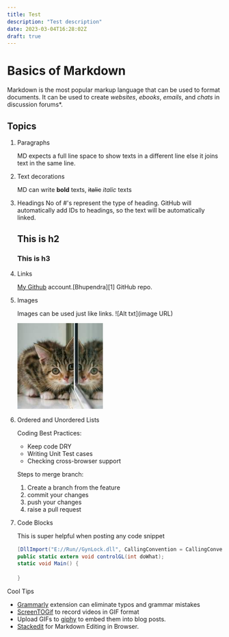 ```yaml
---
title: Test
description: "Test description"
date: 2023-03-04T16:28:02Z
draft: true
---
```


# Basics of Markdown
Markdown is the most popular markup language that can be used to format documents. It can be used to create _websites_, _ebooks_, _emails_, and _chats_ in discussion forums*.

## Topics
1. Paragraphs 

    MD expects a full line space to show texts in a different line else it joins text in the same line.
2.  Text decorations

    MD can write **bold** texts, ~~italic~~ *italic*  texts
3. Headings
    No of #'s represent the type of heading. GitHub will automatically add IDs to headings, so the text will be automatically linked. 
    ## This is h2
    ### This is h3
4. Links

   [My Github](https://github.com/bhupendra1011 "all repos") account.[Bhupendra][1] GitHub repo.

5. Images

    Images can be used just like links. ![Alt txt](image URL)

    !["cat Img"](./images/200.jpeg "cat")

6. Ordered and Unordered Lists

    Coding Best Practices:

    * Keep code DRY
    * Writing Unit Test cases
    * Checking cross-browser support

    Steps to merge branch:

    1. Create a branch from the feature
    1. commit your changes
    1. push your changes
    1. raise a pull request

7. Code Blocks

    This is super helpful when posting any code snippet
    ```cs
    [DllImport("E://Run//GynLock.dll", CallingConvention = CallingConvention.Cdecl)]
    public static extern void controlGL(int doWhat);
    static void Main() {

    }
    ```


Cool Tips 

 * [Grammarly](https://marketplace.visualstudio.com/items?itemName=znck.grammarly) extension can eliminate typos and grammar mistakes
 * [ScreenTOGif](https://www.screentogif.com/) to record videos in GIF format
 * Upload GIFs to [giphy](https://giphy.com/) to embed them into blog posts.
 * [Stackedit](https://stackedit.io/) for Markdown Editing in Browser.
